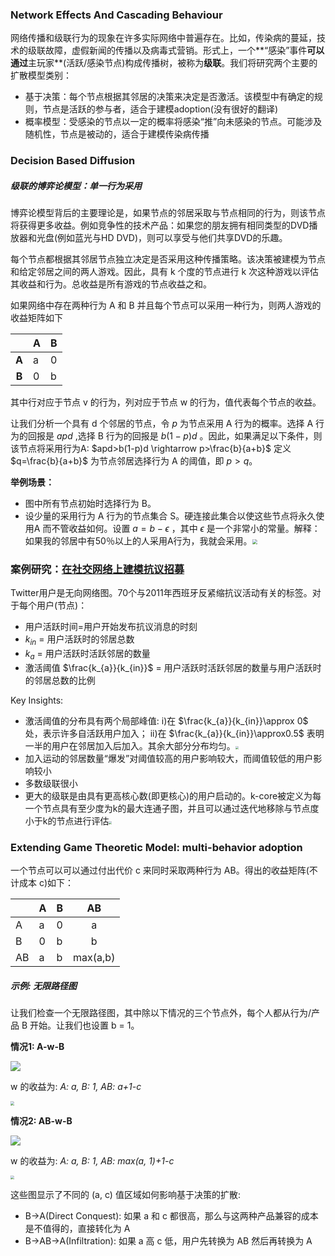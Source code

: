 ### Network Effects And Cascading Behaviour

网络传播和级联行为的现象在许多实际网络中普遍存在。比如，传染病的蔓延，技术的级联故障，虚假新闻的传播以及病毒式营销。形式上，一个**“感染”事件**可以通过**主玩家**(活跃/感染节点)构成传播树，被称为**级联**。我们将研究两个主要的扩散模型类别：

- 基于决策：每个节点根据其邻居的决策来决定是否激活。该模型中有确定的规则，节点是活跃的参与者，适合于建模adoption(没有很好的翻译)
- 概率模型：受感染的节点以一定的概率将感染“推”向未感染的节点。可能涉及随机性，节点是被动的，适合于建模传染病传播

### Decision Based Diffusion

##### 级联的博弈论模型：单一行为采用

博弈论模型背后的主要理论是，如果节点的邻居采取与节点相同的行为，则该节点将获得更多收益。例如竞争性的技术产品：如果您的朋友拥有相同类型的DVD播放器和光盘(例如蓝光与HD DVD)，则可以享受与他们共享DVD的乐趣。

每个节点都根据其邻居节点独立决定是否采用这种传播策略。该决策被建模为节点和给定邻居之间的两人游戏。因此，具有 k 个度的节点进行 k 次这种游戏以评估其收益和行为。总收益是所有游戏的节点收益之和。

如果网络中存在两种行为 A 和 B 并且每个节点可以采用一种行为，则两人游戏的收益矩阵如下

|       | A    | B    |
| :---: | ---- | ---- |
| **A** | a    | 0    |
| **B** | 0    | b    |

其中行对应于节点 v 的行为，列对应于节点 w 的行为，值代表每个节点的收益。

让我们分析一个具有 d 个邻居的节点，令 $p$ 为节点采用 A 行为的概率。选择 A 行为的回报是 $apd$ ,选择 B 行为的回报是 $b(1-p)d$ 。因此，如果满足以下条件，则该节点将采用行为A: $apd>b(1-p)d \rightarrow p>\frac{b}{a+b}$ 定义 $q=\frac{b}{a+b}$ 为节点邻居选择行为 A 的阈值，即 $p>q$。

**举例场景：**

- 图中所有节点初始时选择行为 B。
- 设少量的采用行为 A 行为的节点集合 S。硬连接此集合以使这些节点将永久使用A 而不管收益如何。设置 $a=b-\epsilon$ ，其中 $\epsilon$ 是一个非常小的常量。解释：如果我的邻居中有50％以上的人采用A行为，我就会采用。<img src="https://i.loli.net/2020/05/16/WUCqTJe3wFIyjix.png" style="zoom:50%;" />

### 案例研究：[在社交网络上建模抗议招募](https://arxiv.org/abs/1111.5595)

Twitter用户是无向网络图。70个与2011年西班牙反紧缩抗议活动有关的标签。对于每个用户(节点)：

- 用户活跃时间=用户开始发布抗议消息的时刻
- $k_{in}$ = 用户活跃时的邻居总数
- $k_{a}$ = 用户活跃时活跃邻居的数量
- 激活阈值 $\frac{k_{a}}{k_{in}}$ = 用户活跃时活跃邻居的数量与用户活跃时的邻居总数的比例

Key Insights:

- 激活阈值的分布具有两个局部峰值: i)在 $\frac{k_{a}}{k_{in}}\approx 0$ 处，表示许多自活跃用户加入； ii)在 $\frac{k_{a}}{k_{in}}\approx0.5$ 表明一半的用户在邻居加入后加入。其余大部分分布均匀。<img src="https://i.loli.net/2020/05/16/u91S5i2oPVhMEH4.jpg" style="zoom:30%;" />
- 加入运动的邻居数量“爆发”对阈值较高的用户影响较大，而阈值较低的用户影响较小
- 多数级联很小
- 更大的级联是由具有更高核心数(即更核心)的用户启动的。k-core被定义为每一个节点具有至少度为k的最大连通子图，并且可以通过迭代地移除与节点度小于k的节点进行评估<img src="https://i.loli.net/2020/05/16/dYCM2jD6QBomcKv.png" style="zoom:30%;" />

### Extending Game Theoretic Model: multi-behavior adoption

一个节点可以可以通过付出代价 c 来同时采取两种行为 AB。得出的收益矩阵(不计成本 c)如下：

|      | A    | B    |    AB    |
| ---- | ---- | ---- | :------: |
| A    | a    | 0    |    a     |
| B    | 0    | b    |    b     |
| AB   | a    | b    | max(a,b) |

##### 示例: 无限路径图

让我们检查一个无限路径图，其中除以下情况的三个节点外，每个人都从行为/产品 B 开始。让我们也设置 b = 1。

**情况1: A-w-B**

<img src="https://i.loli.net/2020/05/16/QWfix4s2VaYHZDJ.jpg" style="zoom:100%;" />

w 的收益为: *A: a, B: 1, AB: a+1-c*

<img src="https://i.loli.net/2020/05/16/iVm8XzbpKtFJgH4.png" style="zoom:40%;" />

**情况2: AB-w-B**

<img src="https://i.loli.net/2020/05/16/Obgd3q4Ce91EtYm.jpg" style="zoom:100%;" />

w 的收益为: *A: a, B: 1, AB: max(a, 1)+1-c*

<img src="https://i.loli.net/2020/05/16/heCqUzvkDLmK5IA.gif" style="zoom:40%;" />

这些图显示了不同的 (a, c) 值区域如何影响基于决策的扩散:

- B->A(Direct Conquest): 如果 a 和 c 都很高，那么与这两种产品兼容的成本是不值得的，直接转化为 A
- B->AB->A(Infiltration): 如果 a 高 c 低，用户先转换为 AB 然后再转换为 A

